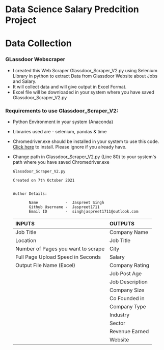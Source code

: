 # Data Science Salary Predcition Project

# Data Collection
  
  ### GLassdoor Webscraper
  - I created this Web Scraper Glassdoor_Scraper_V2.py using Selenium Library in python to extract Data from Glassdoor Website about Jobs and Salary.
  - It will collect data and will give output in Excel Format.
  - Excel file will be downloaded in your system where you have saved Glassdoor_Scraper_V2.py
  
  ### Requirements to use Glassdoor_Scraper_V2:
  - Python Environment in your system (Anaconda)
  - Libraries used are - selenium, pandas & time
  - Chromedriver.exe should be installed in your system to use this code. [Click here](https://chromedriver.chromium.org/downloads) to install. Please ignore if you already have.
  - Change path in Glassdoor_Scraper_V2.py (Line 80) to your system's path where you have saved Chromedriver.exe      
        
        Glassdoor_Scraper_V2.py

        Created on 7th October 2021

       
        Author Details:
               
               Name            -  Jaspreet Singh
               Github Username -  Jaspreet1711
               Email ID        -  singhjaspreet1711@outlook.com
        
      |              INPUTS                |     OUTPUTS    |     
      | :--------------------------------- |:-------------- |
      | Job Title                          | Company Name   | 
      | Location                           | Job Title      |
      | Number of Pages you want to scrape | City           |
      | Full Page Upload Speed in Seconds  | Salary         |
      | Output File Name (Excel)           | Company Rating |
      |                                    | Job Post Age   |
      |                                    | Job Description|
      |                                    | Company Size   |
      |                                    | Co Founded in  |
      |                                    | Company Type   |
      |                                    | Industry       |
      |                                    | Sector         |
                                           | Revenue Earned |
                                           | Website        |
